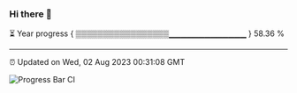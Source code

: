 ### Hi there 👋

⏳ Year progress { ▒▒▒▒▒▒▒▒▒▒▒▒▒▒▒▒▒▁▁▁▁▁▁▁▁▁▁▁▁▁ } 58.36 %

---

⏰ Updated on Wed, 02 Aug 2023 00:31:08 GMT

![Progress Bar CI](https://github.com/godtrex99/godtrex99/workflows/Progress%20Bar%20CI/badge.svg)
